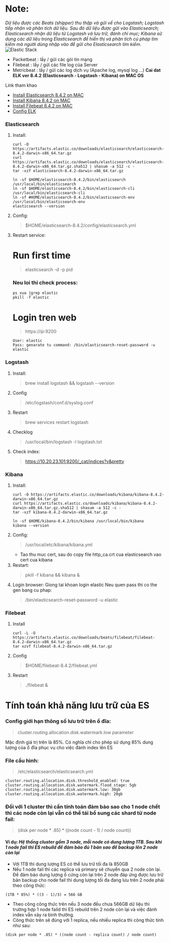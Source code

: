 # Note: 
*Dữ liệu được các Beats (shipper) thu thập và gửi về cho Logstash; Logstash tiếp nhận và phân tích dữ liệu. Sau đó dữ liệu được gửi vào Elasticsearch; Elasticsearch nhận dữ liệu từ Logstash và lưu trữ, đánh chỉ mục; Kibana sử dụng các dữ liệu trong Elasticsearch để hiển thị và phân tích cú pháp tìm kiếm mà người dùng nhập vào để gửi cho Elasticsearch tìm kiếm.*
![Elastic Stack](https://japan-itworks.vn/storage/media/tinymce/blog/1615798267-1615798267-640.png)
- Packetbeat : lấy / gửi các gói tin mạng
- Filebeat : lấy / gửi các file log của Server
- Metricbeat : lấy / gửi các log dịch vụ (Apache log, mysql log ...)
**Cai dat ELK ver 8.4.2 (Elasticsearch - Logstash - Kibana) on MAC OS**

Link tham khao 
  - [Install Elasticsearch 8.4.2 on MAC](https://www.elastic.co/guide/en/elasticsearch/reference/current/targz.html)
  - [Install Kibana 8.4.2 on MAC](https://www.elastic.co/guide/en/kibana/current/targz.html)
  - [Install Filebeat 8.4.2 on MAC](https://www.elastic.co/guide/en/beats/filebeat/current/filebeat-installation-configuration.html)
  - [Config ELK](https://hakanmazi123.medium.com/online-installation-elasticsearch-and-kibana-to-ubuntu-97ca71d869e2)

### Elasticsearch
1. Install:
    ```
    curl -O https://artifacts.elastic.co/downloads/elasticsearch/elasticsearch-8.4.2-darwin-x86_64.tar.gz
    curl https://artifacts.elastic.co/downloads/elasticsearch/elasticsearch-8.4.2-darwin-x86_64.tar.gz.sha512 | shasum -a 512 -c - 
    tar -xzf elasticsearch-8.4.2-darwin-x86_64.tar.gz
    ```
    ```
    ln -sf $HOME/elasticsearch-8.4.2/bin/elasticsearch /usr/local/bin/elasticsearch
    ln -sf $HOME/elasticsearch-8.4.2/bin/elasticsearch-cli /usr/local/bin/elasticsearch-cli
    ln -sf #HOME/elasticsearch-8.4.2/bin/elasticsearch-env /usr/local/bin/elasticsearch-env
    elasticsearch --version
    ```
2. Config:
    > $HOME/elasticsearch-8.4.2/config/elasticsearch.yml
3. Restart service:
    # Run first time
    > elasticsearch -d -p pid 

    ### Neu loi thi check process:
    ```
    ps xua |grep elastic
    pkill -f elastic
    ```
    # Login tren web
    > https://*ip*:9200
    ```
    User: elastic
    Pass: genarate tu command: /bin/elasticsearch-reset-password -u elastic
    ```

### Logstash
1. Install:
    > brew install logstash && logstash --version
2. Config
    > /etc/logstash/conf.d/syslog.conf
3. Restart
    > brew services restart logstash
4. Checklog
    > /usr/local/bin/logstash -l logstash.txt
5. Check index:
   > https://10.20.23.101:9200/_cat/indices?v&pretty

### Kibana
1. Install:
    ```
    curl -O https://artifacts.elastic.co/downloads/kibana/kibana-8.4.2-darwin-x86_64.tar.gz
    curl https://artifacts.elastic.co/downloads/kibana/kibana-8.4.2-darwin-x86_64.tar.gz.sha512 | shasum -a 512 -c - 
    tar -xzf kibana-8.4.2-darwin-x86_64.tar.gz
    ```
    ```
    ln -sf $HOME/kibana-8.4.2/bin/kibana /usr/local/bin/kibana
    kibana --version
    ```
2. Config:
    > /usr/local/etc/kibana/kibana.yml
    - Tao thu muc cert, sau do copy file http_ca.crt cua elasticsearch vao cert cua kibana
3. Restart:
    > pkill -f kibana && kibana &
4. Login browser: Giong tai khoan login elastic
Neu quen pass thi co the gen bang cu phap:
    > /bin/elasticsearch-reset-password -u elastic
   
### Filebeat
1. Install
    ```
    curl -L -O https://artifacts.elastic.co/downloads/beats/filebeat/filebeat-8.4.2-darwin-x86_64.tar.gz
    tar xzvf filebeat-8.4.2-darwin-x86_64.tar.gz
    ```
2. Config
    > $HOME/filebeat-8.4.2/filebeat.yml
3. Restart
    > ./filebeat &

# Tính toán khả năng lưu trữ của ES
### Config giới hạn thông số lưu trữ trên ổ đĩa:
>  cluster.routing.allocation.disk.watermark.low parameter
>
Mặc định giá trị trên là 85%. Có nghĩa chỉ cho phép sử dụng 85% dung lượng của ổ đĩa phục vụ cho việc đánh index lên ES
### File cấu hình:
> /etc/elasticsearch/elasticsearch.yml
>
```
cluster.routing.allocation.disk.threshold_enabled: true
cluster.routing.allocation.disk.watermark.flood_stage: 5gb
cluster.routing.allocation.disk.watermark.low: 30gb
cluster.routing.allocation.disk.watermark.high: 20gb
```
### Đối với 1 cluster thì cần tính toán đảm bảo sao cho 1 node chết thì các node còn lại vẫn có thể tái bổ sung các shard từ node fail:
> (disk per node * .85) * ((node count - 1) / node count))
>
#### Ví dụ: *Hệ thống cluster gồm 3 node, mỗi node có dung lượng 1TB. Sau khi 1 node fail thì ES rebuild để đảm bảo đủ 1 bản sao để backup lên 2 node còn lại* 
* Với 1TB thì dung lượng ES có thể lưu trữ tối đa là 850GB
* Nếu 1 node fail thì các replica và primary sẽ chuyển qua 2 node còn lại. Để đảm bảo dung lượng ổ cứng còn lại trên 2 node đáp ứng được lưu trữ bản backup cho node fail thì dung lượng tối đa đang lưu trên 2 node phải theo công thức:
 ```
 (1TB * 85%) * ((3 - 1)/3) = 566 GB
 ```
 * Theo công công thức trên nếu 3 node đều chưa 566GB dữ liệu thì trường hợp 1 node faild thì ES rebuild trên 2 node còn lại và việc đánh index vẫn xảy ra bình thường.
 * Công thức trên sẽ đúng với 1 replica, nếu nhiều replica thì công thức tính như sau:
 ```
 (disk per node * .85) * ((node count - replica count) / node count)
 ```
